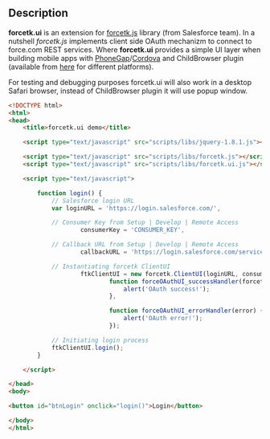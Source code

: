 ## Description
**forcetk.ui** is an extension for [forcetk.js](https://github.com/developerforce/Force.com-JavaScript-REST-Toolkit) library (from Salesforce team). In a nutshell *forcetk.js* implements client side OAuth mechanizm to connect to force.com REST services. Where **forcetk.ui** provides a simple UI layer when building mobile apps with [PhoneGap](http://phonegap.com)/[Cordova](http://incubator.apache.org/cordova/) and ChildBrowser plugin (available from [here](https://github.com/phonegap/phonegap-plugins) for different platforms). 

For testing and debugging purposes forcetk.ui will also work in a desktop Safari browser, instead of ChildBrowser plugin it will use popup window.

```html
<!DOCTYPE html>
<html>
<head>
    <title>forcetk.ui demo</title>

    <script type="text/javascript" src="scripts/libs/jquery-1.8.1.js"></script>

    <script type="text/javascript" src="scripts/libs/forcetk.js"></script>
    <script type="text/javascript" src="scripts/libs/forcetk.ui.js"></script>

    <script type="text/javascript">

        function login() {
            // Salesforce login URL
            var loginURL = 'https://login.salesforce.com/',

            // Consumer Key from Setup | Develop | Remote Access
                    consumerKey = 'CONSUMER_KEY',

            // Callback URL from Setup | Develop | Remote Access
                    callbackURL = 'https://login.salesforce.com/services/oauth2/success',

            // Instantiating forcetk ClientUI
                    ftkClientUI = new forcetk.ClientUI(loginURL, consumerKey, callbackURL,
                            function forceOAuthUI_successHandler(forcetkClient) { // successCallback
                                alert('OAuth success!');
                            },

                            function forceOAuthUI_errorHandler(error) { // errorCallback
                                alert('OAuth error!');
                            });

            // Initiating login process
            ftkClientUI.login();
        }

    </script>

</head>
<body>

<button id="btnLogin" onclick="login()">Login</button>

</body>
</html>
```